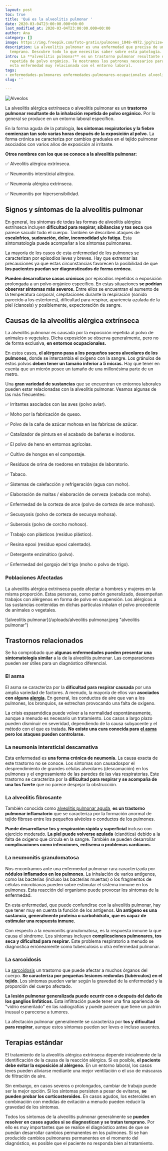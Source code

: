 ```yaml
---
layout: post
toc: true
title: 'Qué es la alveolitis pulmonar '
date: 2020-03-04T23:00:00.000+00:00
last_modified_at: 2020-03-04T23:00:00.000+00:00
author: Ana
category: []
image: https://img.freepik.com/foto-gratis/pulmones_1048-4972.jpg?size=338&ext=jpg
description: La alveolitis pulmonar es una enfermedad que precisa de un diagnóstico
  temprano. Descubre todo lo que necesitas saber sobre esta patología.
intro: La **alveolitis pulmonar** es un trastorno pulmonar resultante de la inhalación
  repetida de polvo orgánico. Te mostramos los patrones necesarios para identificar
  esta enfermedad muy relacionada con el entorno laboral.
tags:
- enfermedades-pulmonares enfermedades-pulmonares-ocupacionales alveolitis-pulmonar
slug: ''

---
```

![Alveolos](/uploads/alveolos.jpeg "Alveolitis pulmonar")

La alveolitis alérgica extrínseca o alveolitis pulmonar es un **trastorno pulmonar resultante de la inhalación repetida de polvo orgánico.** Por lo general se produce en un entorno laboral específico.

En la forma aguda de la patología, **los síntomas respiratorios y la fiebre comienzan tan solo varias horas después de la exposición al polvo.** La forma crónica se caracteriza por cambios graduales en el tejido pulmonar asociados con varios años de exposición al irritante.

**Otros nombres con los que se conoce a la alveolitis pulmonar:**

✅ Alveolitis alérgica extrínseca.

✅ Neumonitis intersticial alérgica.

✅ Neumonía alérgica extrínseca.

✅ Neumonitis por hipersensibilidad.

## Signos y síntomas de la alveolitis pulmonar

En general, los síntomas de todas las formas de alveolitis alérgica extrínseca incluyen **dificultad para respirar, sibilancias y tos seca** que parece sacudir todo el cuerpo. También se describen ataques de **escalofríos, sudoración, dolor, incomodidad y/o fatiga.** Esta sintomatología puede acompañar a los síntomas pulmonares.

La mayoría de los casos de esta enfermedad de los pulmones se caracterizan por episodios leves y breves. Hay que extremar las precauciones ya que estas circunstancias favorecen la posibilidad de que **los pacientes puedan ser diagnosticados de forma errónea.**

**Pueden desarrollarse casos crónicos** por episodios repetidos o exposición prolongada a un polvo orgánico específico. En estas situaciones **se podrían observar síntomas más severos.** Entre ellos se encuentran el aumento de la temperatura corporal, crepitaciones durante la respiración (sonido parecido a los estertores), dificultad para respirar, apariencia azulada de la piel (cianosis) y posiblemente, expectoración de sangre.

## Causas de la alveolitis alérgica extrínseca

La alveolitis pulmonar es causada por la exposición repetida al polvo de animales o vegetales. Dicha exposición se observa generalmente, pero no de forma exclusiva, **en entornos ocupacionales.**

En estos casos, **el alérgeno pasa a los pequeños sacos alveolares de los pulmones,** donde se intercambia el oxígeno con la sangre. Los gránulos de estos polvos **deben tener un tamaño inferior a 5 micras.** Hay que tener en cuenta que un micrón posee un tamaño de una millonésima parte de un metro.

Una **gran variedad de sustancias** que se encuentran en entornos laborales pueden estar relacionadas con la alveolitis pulmonar. Veamos algunas de las más frecuentes:

✅ Irritantes asociados con las aves (polvo aviar).

✅ Moho por la fabricación de queso.

✅ Polvo de la caña de azúcar mohosa en las fabricas de azúcar.

✅ Catalizador de pintura en el acabado de bañeras e inodoros.

✅ El polvo de heno en entornos agrícolas.

✅ Cultivo de hongos en el compostaje.

✅ Residuos de orina de roedores en trabajos de laboratorio.

✅ Tabaco.

✅ Sistemas de calefacción y refrigeración (agua con moho).

✅ Elaboración de maltas / elaboración de cerveza (cebada con moho).

✅ Enfermedad de la corteza de arce (polvo de corteza de arce mohoso).

✅ Secuoyosis (polvo de corteza de secuoya mohosa).

✅ Suberosis (polvo de corcho mohoso).

✅ Trabajo con plásticos (residuo plástico).

✅ Resina epoxi (residuo epoxi calentado).

✅ Detergente enzimático (polvo).

✅ Enfermedad del gorgojo del trigo (moho o polvo de trigo).

### Poblaciones Afectadas

La alveolitis alérgica extrínseca puede afectar a hombres y mujeres en la misma proporción. Estas personas, como patrón generalizado, desempeñan trabajos con alérgenos en forma de polvo en suspensión. Los alérgicos a las sustancias contenidas en dichas partículas inhalan el polvo procedente de animales o vegetales.

![alveolitis pulmonar](/uploads/alveolitis pulmonar.jpeg "alveolitis pulmonar")

## Trastornos relacionados

Se ha comprobado que **algunas enfermedades pueden presentar una sintomatología similar** a la de la alveolitis pulmonar. Las comparaciones pueden ser útiles para un diagnóstico diferencial.

### El asma

El asma se caracteriza por la **dificultad para respirar causada** por una amplia variedad de factores. A menudo, la mayoría de ellos van **asociados con alguna** [**alergia**](https://zenseiapp.com/alergia/alergia-primavera-sintomas-prevencion/)**.** En general, los conductos de aire que van a los pulmones, los bronquios, se estrechan provocando una falta de oxígeno.

La crisis espasmódica puede volver a la normalidad espontáneamente, aunque a menudo es necesario un tratamiento. Los casos a largo plazo pueden disminuir en severidad, dependiendo de la causa subyacente y el método con el que es tratada. **No existe una cura conocida para** [**el asma**](https://zenseiapp.com/asma/guia-asma/) **pero los ataques pueden controlarse.**

### La neumonía intersticial descamativa

Esta enfermedad es **una forma crónica de neumonía.** La causa exacta de este trastorno no se conoce. Los síntomas son causados ​​por el desprendimiento de grandes células alveolares (descamación) en los pulmones y el engrosamiento de las paredes de las vías respiratorias. Este trastorno se caracteriza por la **dificultad para respirar y se acompaña de una tos fuerte** que no parece despejar la obstrucción.

### La alveolitis fibrosante

También conocida como [alveolitis pulmonar aguda](https://www.msdmanuals.com/es-es/professional/trastornos-pulmonares/enfermedades-pulmonares-intersticiales/neumonitis-por-hipersensibilidad), **es un trastorno pulmonar inflamatorio** que se caracteriza por la formación anormal de tejido fibroso entre los pequeños alvéolos o conductos de los pulmones.

**Puede desarrollarse tos y respiración rápida y superficial** incluso con ejercicio moderado. **La piel puede volverse azulada** (cianótica) debido a la falta de oxígeno que circula en la sangre. También se pueden desarrollar **complicaciones como infecciones, enfisema o problemas cardíacos.**

### La neumonitis granulomatosa

Nos encontramos ante una enfermedad pulmonar rara caracterizada por **nódulos inflamados en los pulmones.** La inhalación de varios antígenos, como las bacterias (incluso las bacterias muertas) o los fragmentos de células microbianas pueden sobre estimular el sistema inmune en los pulmones. Esta reacción del organismo puede provocar los síntomas de la enfermedad.

En esta enfermedad, que puede confundirse con la alveolitis pulmonar, hay que tener muy en cuenta la función de los antígenos. **Un antígeno es una sustancia, generalmente proteína o carbohidrato, que es capaz de estimular una respuesta inmune.**

Con respecto a la neumonitis granulomatosa, es la respuesta inmune la que causa el síndrome. Los síntomas incluyen **complicaciones pulmonares, tos seca y dificultad para respirar.** Este problema respiratorio a menudo se diagnostica erróneamente como tuberculosis u otra enfermedad pulmonar.

### La sarcoidosis

La [sarcoidosis](https://zenseiapp.com/enfermedades%20pulmonares/sarcoidosis-sintomas-causas-tratamiento/) un trastorno que puede afectar a muchos órganos del cuerpo. **Se caracteriza por pequeñas lesiones redondas (tubérculos) en el tejido.** Los síntomas pueden variar según la gravedad de la enfermedad y la proporción del cuerpo afectado.

**La lesión pulmonar generalizada puede ocurrir con o después del daño de los ganglios linfáticos.** Esta infiltración puede tener una fina apariencia de "vidrio esmerilado" en las radiografías y puede parecer que tiene un patrón inusual o parecerse a tumores.

La afectación pulmonar generalmente se caracteriza por **tos y dificultad para respirar**, aunque estos síntomas pueden ser leves o incluso ausentes.

## Terapias estándar

El tratamiento de la alveolitis alérgica extrínseca depende inicialmente de la identificación de la causa de la reacción alérgica. Si es posible, **el paciente debe evitar la exposición al alérgeno.** En un entorno laboral, los casos leves pueden aliviarse mediante una mejor ventilación o el uso de máscaras de filtración de aire.

Sin embargo, en casos severos o prolongados, cambiar de trabajo puede ser la mejor opción. Si los síntomas persisten a pesar de evitarse, **se pueden probar los corticosteroides.** En casos agudos, los esteroides en combinación con medidas de evitación a menudo pueden reducir la gravedad de los síntomas.

Todos los síntomas de la alveolitis pulmonar generalmente se **pueden resolver en casos agudos si se diagnostican y se tratan temprano.** Por ello es muy importantes que se realice el diagnóstico antes de que se puedan desarrollar cambios permanentes en los pulmones. Si se han producido cambios pulmonares permanentes en el momento del diagnóstico, es posible que el paciente no responda bien al tratamiento.